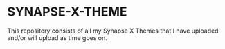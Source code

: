 # SYNAPSE-X-THEME
This repository consists of all my Synapse X Themes that I have uploaded and/or will upload as time goes on.
